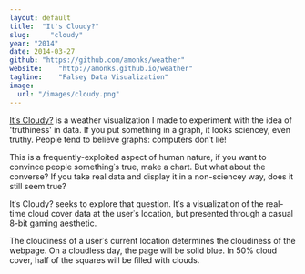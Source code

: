 ```yaml
---
layout: default
title:  "It's Cloudy?"
slug:     "cloudy"
year: "2014"
date: 2014-03-27
github: "https://github.com/amonks/weather"
website:    "http://amonks.github.io/weather"
tagline:    "Falsey Data Visualization"
image: 
  url: "/images/cloudy.png"
---
```

<a href="http://amonks.github.io/weather">It&#8127;s Cloudy?</a> is a weather visualization I made to experiment with the idea of 'truthiness' in data. If you put something in a graph, it looks sciencey, even truthy. People tend to believe graphs: computers don&#8127;t lie!

This is a frequently-exploited aspect of human nature, if you want to convince people something&#8127;s true, make a chart. But what about the converse? If you take real data and display it in a non-sciencey way, does it still seem true?

It&#8127;s Cloudy? seeks to explore that question. It&#8127;s a visualization of the real-time cloud cover data at the user&#8127;s location, but presented through a casual 8-bit gaming aesthetic.

The cloudiness of a user&#8127;s current location determines the cloudiness of the webpage. On a cloudless day, the page will be solid blue. In 50% cloud cover, half of the squares will be filled with clouds.
